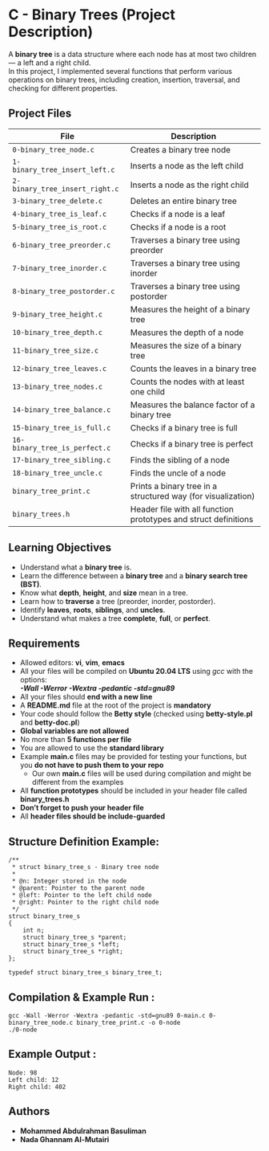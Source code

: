 # C - Binary Trees (Project Description)

A **binary tree** is a data structure where each node has at most two children — a left and a right child.  
In this project, I implemented several functions that perform various operations on binary trees, including creation, insertion, traversal, and checking for different properties.



## Project Files

| File | Description |
|------|------------|
| `0-binary_tree_node.c` | Creates a binary tree node |
| `1-binary_tree_insert_left.c` | Inserts a node as the left child |
| `2-binary_tree_insert_right.c` | Inserts a node as the right child |
| `3-binary_tree_delete.c` | Deletes an entire binary tree |
| `4-binary_tree_is_leaf.c` | Checks if a node is a leaf |
| `5-binary_tree_is_root.c` | Checks if a node is a root |
| `6-binary_tree_preorder.c` | Traverses a binary tree using preorder |
| `7-binary_tree_inorder.c` | Traverses a binary tree using inorder |
| `8-binary_tree_postorder.c` | Traverses a binary tree using postorder |
| `9-binary_tree_height.c` | Measures the height of a binary tree |
| `10-binary_tree_depth.c` | Measures the depth of a node |
| `11-binary_tree_size.c` | Measures the size of a binary tree |
| `12-binary_tree_leaves.c` | Counts the leaves in a binary tree |
| `13-binary_tree_nodes.c` | Counts the nodes with at least one child |
| `14-binary_tree_balance.c` | Measures the balance factor of a binary tree |
| `15-binary_tree_is_full.c` | Checks if a binary tree is full |
| `16-binary_tree_is_perfect.c` | Checks if a binary tree is perfect |
| `17-binary_tree_sibling.c` | Finds the sibling of a node |
| `18-binary_tree_uncle.c` | Finds the uncle of a node |
| `binary_tree_print.c` | Prints a binary tree in a structured way (for visualization) |
| `binary_trees.h` | Header file with all function prototypes and struct definitions |



## Learning Objectives

- Understand what a **binary tree** is.  
- Learn the difference between a **binary tree** and a **binary search tree (BST)**.  
- Know what **depth**, **height**, and **size** mean in a tree.  
- Learn how to **traverse** a tree (preorder, inorder, postorder).  
- Identify **leaves**, **roots**, **siblings**, and **uncles**.  
- Understand what makes a tree **complete**, **full**, or **perfect**.



## Requirements

- Allowed editors: **vi**, **vim**, **emacs**  
- All your files will be compiled on **Ubuntu 20.04 LTS** using *gcc* with the options:  
  ***-Wall -Werror -Wextra -pedantic -std=gnu89*** 
- All your files should **end with a new line**  
- A **README.md** file at the root of the project is **mandatory**  
- Your code should follow the **Betty style** (checked using **betty-style.pl** and **betty-doc.pl**)  
- **Global variables are not allowed**  
- No more than **5 functions per file**  
- You are allowed to use the **standard library**  
- Example **main.c** files may be provided for testing your functions, but you **do not have to push them to your repo**  
  - Our own **main.c** files will be used during compilation and might be different from the examples  
- All **function prototypes** should be included in your header file called **binary_trees.h**
- **Don’t forget to push your header file**  
- All **header files should be include-guarded**

## Structure Definition Example:
```
/**
 * struct binary_tree_s - Binary tree node
 *
 * @n: Integer stored in the node
 * @parent: Pointer to the parent node
 * @left: Pointer to the left child node
 * @right: Pointer to the right child node
 */
struct binary_tree_s
{
    int n;
    struct binary_tree_s *parent;
    struct binary_tree_s *left;
    struct binary_tree_s *right;
};

typedef struct binary_tree_s binary_tree_t;

```

## Compilation & Example Run :
```
gcc -Wall -Werror -Wextra -pedantic -std=gnu89 0-main.c 0-binary_tree_node.c binary_tree_print.c -o 0-node
./0-node
```

## Example Output :
```
Node: 98
Left child: 12
Right child: 402
```

## Authors

- **Mohammed Abdulrahman Basuliman**  
- **Nada Ghannam Al-Mutairi**

